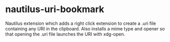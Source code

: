 # nautilus-uri-bookmark
Nautilus extension which adds a right click extension to create a .uri file containing any URI in the clipboard.  Also installs a mime type and opener so that opening the .uri file launches the URI with xdg-open.
